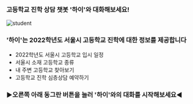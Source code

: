 ### 고등학교 진학 상담 챗봇 '하이'와 대화해보세요! 
![student](https://user-images.githubusercontent.com/81274352/118222153-07a36e80-b4ba-11eb-88c7-6e4c79986f5d.png)

### '하이'는 2022학년도 서울시 고등학교 진학에 대한 정보를 제공합니다
- 2022학년도 서울시 고등학교 입시 일정
- 서울시 소재 고등학교 종류
- 내 주변 고등학교 찾아보기
- 고등학교 진학 심층상담 예약하기


### ▶오른쪽 아래 동그란 버튼을 눌러 '하이'와의 대화를 시작해보세요◀
